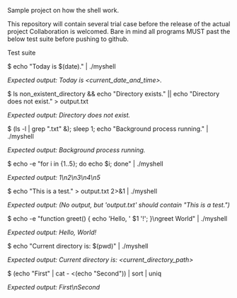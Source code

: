 Sample project on how the shell work.

This repository will contain several trial case before the release of the actual project
Collaboration is welcomed. Bare in mind all programs MUST past the below test suite before pushing to github.


Test suite

$ echo "Today is \$(date)." | ./myshell

_Expected output: Today is <current_date_and_time>._

$ ls non_existent_directory && echo "Directory exists." || echo "Directory does not exist." > output.txt

_Expected output: Directory does not exist._

$ (ls -l | grep ".txt" &); sleep 1; echo "Background process running." | ./myshell

_Expected output: Background process running._

$ echo -e "for i in {1..5}; do echo \$i; done" | ./myshell

_Expected output: 1\n2\n3\n4\n5_

$ echo "This is a test." > output.txt 2>&1 | ./myshell

_Expected output: (No output, but 'output.txt' should contain "This is a test.")_

$ echo -e "function greet() { echo 'Hello, ' \$1 '!'; }\ngreet World" | ./myshell

_Expected output: Hello, World!_

$ echo "Current directory is: \$(pwd)" | ./myshell

_Expected output: Current directory is: <current_directory_path>_

$ (echo "First" | cat - <(echo "Second")) | sort | uniq

_Expected output: First\nSecond_


